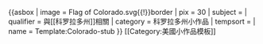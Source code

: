 {{asbox
| image     = Flag of Colorado.svg{{!}}border
| pix       = 30
| subject   = 
| qualifier = 與[[科罗拉多州]]相關
| category  = 科罗拉多州小作品
| tempsort  = 
| name      = Template:Colorado-stub
}}<noinclude>
[[Category:美國小作品模板]]
</noinclude>